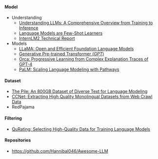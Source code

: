 #### Model
- Understanding
	- [Understanding LLMs: A Comprehensive Overview from Training to Inference](https://arxiv.org/pdf/2401.02038.pdf)
	- [Language Models are Few-Shot Learners](https://arxiv.org/pdf/2005.14165.pdf)
	- [InternLM2 Technical Report](https://arxiv.org/pdf/2403.17297.pdf)
- Models
	- [LLaMA: Open and Efficient Foundation Language Models](https://arxiv.org/pdf/2302.13971.pdf)
	- [Generative Pre-trained Transformer (_GPT_)](https://arxiv.org/abs/2305.10435)
	- [Orca: Progressive Learning from Complex Explanation Traces of GPT-4](https://arxiv.org/pdf/2306.02707.pdf)
	- [PaLM: Scaling Language Modeling with Pathways](https://arxiv.org/pdf/2204.02311.pdf)

#### Dataset
- [The Pile: An 800GB Dataset of Diverse Text for Language Modeling](https://arxiv.org/pdf/2101.00027.pdf)
- [CCNet: Extracting High Quality Monolingual Datasets from Web Crawl Data](https://arxiv.org/pdf/1911.00359.pdf)
- RedPajama

#### Filtering
- [QuRating: Selecting High-Quality Data for Training Language Models](https://arxiv.org/pdf/2402.09739.pdf)

#### Repositories
- https://github.com/Hannibal046/Awesome-LLM